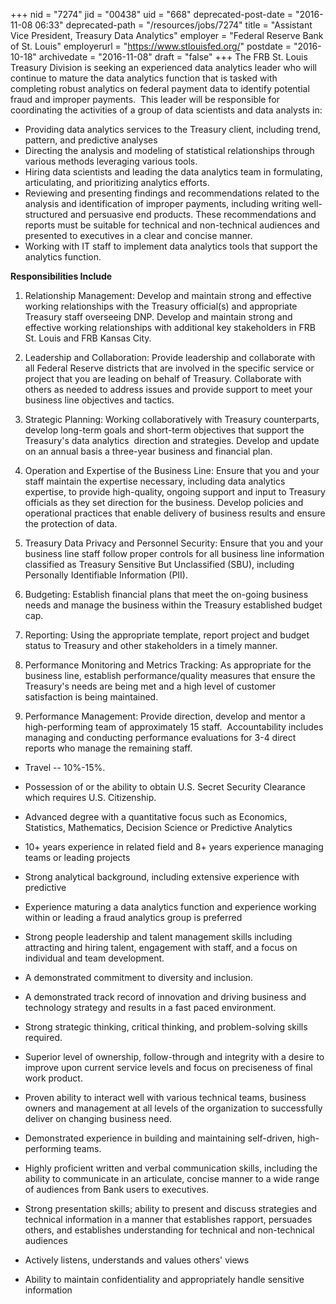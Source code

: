 +++
nid = "7274"
jid = "00438"
uid = "668"
deprecated-post-date = "2016-11-08 06:33"
deprecated-path = "/resources/jobs/7274"
title = "Assistant Vice President, Treasury Data Analytics"
employer = "Federal Reserve Bank of St. Louis"
employerurl = "https://www.stlouisfed.org/"
postdate = "2016-10-18"
archivedate = "2016-11-08"
draft = "false"
+++
The FRB St. Louis Treasury Division is seeking an experienced data
analytics leader who will continue to mature the data analytics function
that is tasked with completing robust analytics on federal payment data
to identify potential fraud and improper payments.  This leader will be
responsible for coordinating the activities of a group of data
scientists and data analysts in:

-   Providing data analytics services to the Treasury client, including
    trend, pattern, and predictive analyses
-   Directing the analysis and modeling of statistical relationships
    through various methods leveraging various tools.
-   Hiring data scientists and leading the data analytics team in
    formulating, articulating, and prioritizing analytics efforts.
-   Reviewing and presenting findings and recommendations related to the
    analysis and identification of improper payments, including writing
    well-structured and persuasive end products. These recommendations
    and reports must be suitable for technical and non-technical
    audiences and presented to executives in a clear and concise manner.
-   Working with IT staff to implement data analytics tools that support
    the analytics function.

**Responsibilities Include**

1. Relationship Management: Develop and maintain strong and effective
working relationships with the Treasury official(s) and appropriate
Treasury staff overseeing DNP. Develop and maintain strong and effective
working relationships with additional key stakeholders in FRB St. Louis
and FRB Kansas City.

2. Leadership and Collaboration: Provide leadership and collaborate with
all Federal Reserve districts that are involved in the specific service
or project that you are leading on behalf of Treasury. Collaborate with
others as needed to address issues and provide support to meet your
business line objectives and tactics.

3. Strategic Planning: Working collaboratively with Treasury
counterparts, develop long-term goals and short-term objectives that
support the Treasury's data analytics  direction and strategies. Develop
and update on an annual basis a three-year business and financial plan.

4. Operation and Expertise of the Business Line: Ensure that you and
your staff maintain the expertise necessary, including data analytics
expertise, to provide high-quality, ongoing support and input to
Treasury officials as they set direction for the business. Develop
policies and operational practices that enable delivery of business
results and ensure the protection of data.

5. Treasury Data Privacy and Personnel Security: Ensure that you and
your business line staff follow proper controls for all business line
information classified as Treasury Sensitive But Unclassified (SBU),
including Personally Identifiable Information (PII).

6. Budgeting: Establish financial plans that meet the on-going business
needs and manage the business within the Treasury established budget
cap.

7. Reporting: Using the appropriate template, report project and budget
status to Treasury and other stakeholders in a timely manner.

8. Performance Monitoring and Metrics Tracking: As appropriate for the
business line, establish performance/quality measures that ensure the
Treasury's needs are being met and a high level of customer satisfaction
is being maintained.

9. Performance Management: Provide direction, develop and mentor a
high-performing team of approximately 15 staff.  Accountability includes
managing and conducting performance evaluations for 3-4 direct reports
who manage the remaining staff.


-  Travel -- 10%-15%.
  
-   Possession of or the ability to obtain U.S. Secret Security
    Clearance which requires U.S. Citizenship.
-   Advanced degree with a quantitative focus such as Economics,
    Statistics, Mathematics, Decision Science or Predictive Analytics
-   10+ years experience in related field and 8+ years experience
    managing teams or leading projects
-   Strong analytical background, including extensive experience with
    predictive
-   Experience maturing a data analytics function and experience working
    within or leading a fraud analytics group is preferred
-   Strong people leadership and talent management skills including
    attracting and hiring talent, engagement with staff, and a focus on
    individual and team development.
-   A demonstrated commitment to diversity and inclusion.      
-   A demonstrated track record of innovation and driving business and
    technology strategy and results in a fast paced environment.      
-   Strong strategic thinking, critical thinking, and problem-solving
    skills required.
-   Superior level of ownership, follow-through and integrity with a
    desire to improve upon current service levels and focus on
    preciseness of final work product.
-   Proven ability to interact well with various technical teams,
    business owners and management at all levels of the organization to
    successfully deliver on changing business need.
-   Demonstrated experience in building and maintaining self-driven,
    high-performing teams.
-   Highly proficient written and verbal communication skills, including
    the ability to communicate in an articulate, concise manner to a
    wide range of audiences from Bank users to executives.
-   Strong presentation skills; ability to present and discuss
    strategies and technical information in a manner that establishes
    rapport, persuades others, and establishes understanding for
    technical and non-technical audiences
-   Actively listens, understands and values others' views
-   Ability to maintain confidentiality and appropriately handle
    sensitive information
